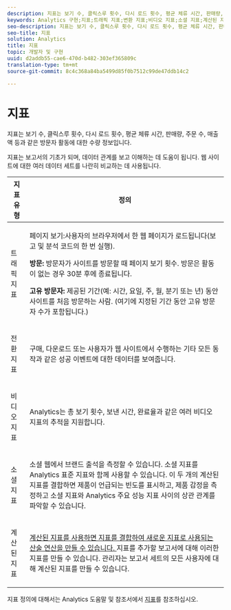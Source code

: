 ```yaml
---
description: 지표는 보기 수, 클릭스루 횟수, 다시 로드 횟수, 평균 체류 시간, 판매량, 주문 수, 매출액 등과 같은 방문자 활동에 대한 수량 정보입니다.
keywords: Analytics 구현;지표;트래픽 지표;변환 지표;비디오 지표;소셜 지표;계산된 지표;페이지 보기;방문;고유한 방문자
seo-description: 지표는 보기 수, 클릭스루 횟수, 다시 로드 횟수, 평균 체류 시간, 판매량, 주문 수, 매출액 등과 같은 방문자 활동에 대한 수량 정보입니다.
seo-title: 지표
solution: Analytics
title: 지표
topic: 개발자 및 구현
uuid: d2addb55-cae6-470d-b482-303ef365809c
translation-type: tm+mt
source-git-commit: 8c4c368a84ba5499d85f0b7512c99de47ddb14c2

---
```



# 지표

지표는 보기 수, 클릭스루 횟수, 다시 로드 횟수, 평균 체류 시간, 판매량, 주문 수, 매출액 등과 같은 방문자 활동에 대한 수량 정보입니다.

지표는 보고서의 기초가 되며, 데이터 관계를 보고 이해하는 데 도움이 됩니다. 웹 사이트에 대한 여러 데이터 세트를 나란히 비교하는 데 사용됩니다.

<table id="table_2FA18126829241DE897CFCE9BAE9F4AD"> 
 <thead> 
  <tr> 
   <th colname="col1" class="entry"> 지표 유형 </th> 
   <th colname="col2" class="entry"> 정의 </th> 
  </tr> 
 </thead>
 <tbody> 
  <tr> 
   <td colname="col1"> <p>트래픽 지표 </p> </td> 
   <td colname="col2"> <p> <b></b> 페이지 보기:사용자의 브라우저에서 한 웹 페이지가 로드됩니다(보고 및 분석 코드의 한 번 실행). </p> <p> <b>방문:</b> 방문자가 사이트를 방문할 때 페이지 보기 횟수. 방문은 활동이 없는 경우 30분 후에 종료됩니다. </p> <p> <b>고유 방문자:</b> 제공된 기간(예: 시간, 요일, 주, 월, 분기 또는 년) 동안 사이트를 처음 방문하는 사람. (여기에 지정된 기간 동안 고유 방문자 수가 포함됩니다.) </p> </td> 
  </tr> 
  <tr> 
   <td colname="col1"> <p>전환 지표 </p> </td> 
   <td colname="col2"> <p> 구매, 다운로드 또는 사용자가 웹 사이트에서 수행하는 기타 모든 동작과 같은 성공 이벤트에 대한 데이터를 보여줍니다. </p> </td> 
  </tr> 
  <tr> 
   <td colname="col1"> <p>비디오 지표 </p> </td> 
   <td colname="col2"> <p>Analytics는 총 보기 횟수, 보낸 시간, 완료율과 같은 여러 비디오 지표의 추적을 지원합니다. </p> </td> 
  </tr> 
  <tr> 
   <td colname="col1"> <p>소셜 지표 </p> </td> 
   <td colname="col2"> <p> 소셜 웹에서 브랜드 출석을 측정할 수 있습니다. 소셜 지표를 Analytics 표준 지표와 함께 사용할 수 있습니다. 이 두 개의 계산된 지표를 결합하면 제품이 언급되는 빈도를 표시하고, 제품 감정을 측정하고 소셜 지표와 Analytics 주요 성능 지표 사이의 상관 관계를 파악할 수 있습니다. </p> </td> 
  </tr> 
  <tr> 
   <td colname="col1"> <p>계산된 지표 </p> </td> 
   <td colname="col2"> <p><a href="https://marketing.adobe.com/resources/help/en_US/reference/calculated_metric.html"> 계산된 지표를 사용하면 지표를 결합하여 새로운 지표로 사용되는 산술 연산을 만들 수 있습니다. </a> 지표를 추가할 보고서에 대해 이러한 지표를 만들 수 있습니다. 관리자는 보고서 세트의 모든 사용자에 대해 계산된 지표를 만들 수 있습니다. </p> </td> 
  </tr> 
 </tbody> 
</table>

지표 정의에 대해서는 Analytics 도움말 및 참조서에서 [지표](https://marketing.adobe.com/resources/help/en_US/reference/metrics.html)를 참조하십시오.
